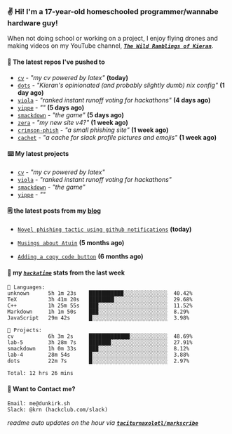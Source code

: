 ### ✌️ Hi! I'm a 17-year-old homeschooled programmer/wannabe hardware guy!

When not doing school or working on a project, I enjoy flying drones and making videos on my YouTube channel, [**_`The Wild Ramblings of Kieran`_**](https://youtube.com/@kieran.rambles).

#### 👷 The latest repos I've pushed to

- [`cv`](https://github.com/taciturnaxolotl/cv) - _"my cv powered by latex"_ **(today)**
- [`dots`](https://github.com/taciturnaxolotl/dots) - _"Kieran's opinionated (and probably slightly dumb) nix config"_ **(1 day ago)**
- [`viola`](https://github.com/taciturnaxolotl/viola) - _"ranked instant runoff voting for hackathons"_ **(4 days ago)**
- [`yippe`](https://github.com/taciturnaxolotl/yippe) - _""_ **(5 days ago)**
- [`smackdown`](https://github.com/taciturnaxolotl/smackdown) - _"the game"_ **(5 days ago)**
- [`zera`](https://github.com/taciturnaxolotl/zera) - _"my new site v4?"_ **(1 week ago)**
- [`crimson-phish`](https://github.com/taciturnaxolotl/crimson-phish) - _"a small phishing site"_ **(1 week ago)**
- [`cachet`](https://github.com/taciturnaxolotl/cachet) - _"a cache for slack profile pictures and emojis"_ **(1 week ago)**

#### ⌨️ My latest projects

- [`cv`](https://github.com/taciturnaxolotl/cv) - _"my cv powered by latex"_
- [`viola`](https://github.com/taciturnaxolotl/viola) - _"ranked instant runoff voting for hackathons"_
- [`smackdown`](https://github.com/taciturnaxolotl/smackdown) - _"the game"_
- [`yippe`](https://github.com/taciturnaxolotl/yippe) - _""_

#### 🗒️ the latest posts from my [blog](https://dunkirk.sh)

- [`Novel phishing tactic using github notifications`](https://dunkirk.sh/blog/github-phishing/) **(today)**

- [`Musings about Atuin`](https://dunkirk.sh/blog/atuin/) **(5 months ago)**

- [`Adding a copy code button`](https://dunkirk.sh/blog/adding-a-copy-button/) **(6 months ago)**



#### 📡 my [_`hackatime`_](https://waka.hackclub.com) stats from the last week

```text
💾 Languages:
unknown      5h 1m 23s    ███████████░░░░░░░░░░░░░░  40.42%
TeX          3h 41m 20s   ████████░░░░░░░░░░░░░░░░░  29.68%
C++          1h 25m 55s   ███░░░░░░░░░░░░░░░░░░░░░░  11.52%
Markdown     1h 1m 50s    ███░░░░░░░░░░░░░░░░░░░░░░  8.29%
JavaScript   29m 42s      █░░░░░░░░░░░░░░░░░░░░░░░░  3.98%

💼 Projects:
cv           6h 3m 2s     █████████████░░░░░░░░░░░░  48.69%
lab-5        3h 28m 7s    ███████░░░░░░░░░░░░░░░░░░  27.91%
smackdown    1h 0m 33s    ███░░░░░░░░░░░░░░░░░░░░░░  8.12%
lab-4        28m 54s      █░░░░░░░░░░░░░░░░░░░░░░░░  3.88%
dots         22m 7s       █░░░░░░░░░░░░░░░░░░░░░░░░  2.97%

Total: 12 hrs 26 mins
```

#### 📮 Want to Contact me?

```text
Email: me@dunkirk.sh
Slack: @krn (hackclub.com/slack)
```

_readme auto updates on the hour via [**`taciturnaxolotl/markscribe`**](https://github.com/taciturnaxolotl/markscribe)_
